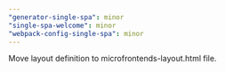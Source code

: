 ```yaml
---
"generator-single-spa": minor
"single-spa-welcome": minor
"webpack-config-single-spa": minor
---
```


Move layout definition to microfrontends-layout.html file.
